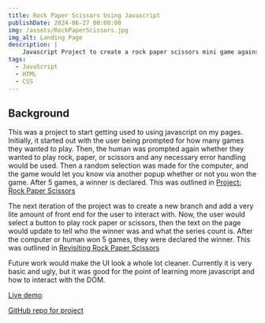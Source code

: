 ```yaml
---
title: Rock Paper Scissors Using Javascript
publishDate: 2024-06-27 00:00:00
img: /assets/RockPaperScissors.jpg
img_alt: Landing Page
description: |
    Javascript Project to create a rock paper scissors mini game against the computer
tags:
  - JavaScript
  - HTML
  - CSS
---
```


## Background
This was a project to start getting used to using javascript on my pages. Initially, it started out with the user being prompted for how many games they wanted to play. Then, the human was prompted again whether they wanted to play rock, paper, or scissors and any necessary error handling would be used. Then a random selection was made for the computer, and the game would let you know via another popup whether or not you won the game. After 5 games, a winner is declared. This was outlined in <a href="https://www.theodinproject.com/lessons/foundations-rock-paper-scissors"> Project: Rock Paper Scissors </a>

The next iteration of the project was to create a new branch and add a very lite amount of front end for the user to interact with. Now, the user would select a button to play rock paper or scissors, then the text on the page would update to tell who the winner was and what the series count is. After the computer or human won 5 games, they were declared the winner. This was outlined in <a href="https://www.theodinproject.com/lessons/foundations-revisiting-rock-paper-scissors"> Revisiting Rock Paper Scissors </a>

Future work would make the UI look a whole lot cleaner. Currently it is very basic and ugly, but it was good for the point of learning more javascript and how to interact with the DOM. 

<a href="https://nixus619.github.io/RockPaperScissors/"> Live demo </a>

<a href="https://github.com/nixus619/RockPaperScissors"> GitHub repo for project </a>